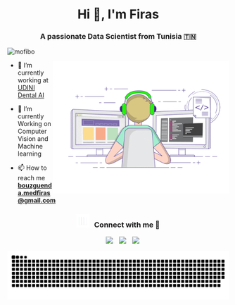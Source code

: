 <h1 align="center">Hi 👋, I'm <a target="blank">
Firas</a></h1>
<h3 align="center">A passionate Data Scientist from Tunisia 🇹🇳</h3>

<p align="left"> <img src="https://komarev.com/ghpvc/?username=mofibo&label=Profile%20views&color=0e75b6&style=flat" alt="mofibo" /> </p>

<a target="_blank" align="center">
  <img align="right" top="500" height="300" width="400" alt="GIF" src="https://github.com/mofibo/mofibo/blob/main/images/programming.gif">
</a>

- 🔭 I’m currently working at <a href="https://www.udini.ai/" target="blank">UDINI Dental AI</a>

- 🌱 I’m currently Working on Computer Vision and Machine learning

- 📫 How to reach me **bouzguenda.medfiras@gmail.com**

<h3 align="center" > <img src="https://github.com/mofibo/mofibo/blob/main/images/graphs.gif" width="30" height="30" style="margin-right: 10px;">Connect with me 🤝 </h3>

<p align="center">

 <div align="center"  class="icons-social" style="margin-left: 10px;">
        <a style="margin-left: 10px;"  target="_blank" href="https://www.linkedin.com/in/bouzguendamedfiras/">
			<img src="https://img.icons8.com/doodle/40/000000/linkedin--v2.png"></a>
        <a style="margin-left: 10px;" target="_blank" href="https://github.com/mofibo">
		<img src="https://img.icons8.com/doodle/40/000000/github--v1.png"></a>
    <a style="margin-left: 10px;" target="_blank" href="mailto:bouzguenda.medfiras@gmail.com">
		<img src="https://img.icons8.com/doodle/40/000000/email--v1.png"></a>
     </div>
</p>

<div align="center">
  <img  src="https://github.com/mofibo/mofibo/blob/main/images/snake_git.svg"
       alt="snake" />
</div>
